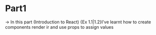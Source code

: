 # Part1
-> In this part (Introduction to React) {Ex 1.1|1.2}I've learnt how to create components render ir and use props to assign values
